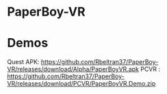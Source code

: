 # PaperBoy-VR


# Demos
Quest APK: https://github.com/Rbeltran37/PaperBoy-VR/releases/download/Alpha/PaperBoyVR.apk
PCVR : https://github.com/Rbeltran37/PaperBoy-VR/releases/download/PCVR/PaperBoyVR.Demo.zip
